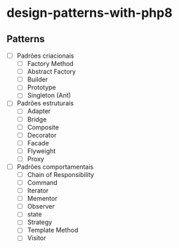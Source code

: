 # design-patterns-with-php8


## Patterns

- [ ] Padrões criacionais
    - [ ] Factory Method
    - [ ] Abstract Factory
    - [ ] Builder
    - [ ] Prototype
    - [ ] Singleton (Ant)

- [ ] Padrões estruturais
    - [ ] Adapter
    - [ ] Bridge
    - [ ] Composite
    - [ ] Decorator
    - [ ] Facade
    - [ ] Flyweight
    - [ ] Proxy

- [ ] Padrões comportamentais
    - [ ] Chain of Responsibility
    - [ ] Command
    - [ ] Iterator
    - [ ] Mementor
    - [ ] Observer
    - [ ] state
    - [ ] Strategy
    - [ ] Template Method
    - [ ] Visitor